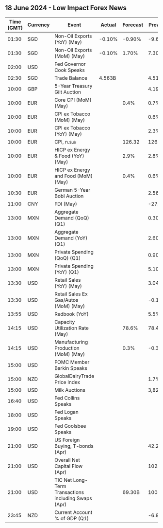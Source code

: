 ## 18 June 2024 - Low Impact Forex News

| Time (GMT) | Currency | Event | Actual | Forecast | Previous |
|------|----------|-------|--------|----------|----------|
| 01:30 | SGD | Non-Oil Exports (YoY) (May) | -0.10% | -0.90% | -9.60% |
| 01:30 | SGD | Non-Oil Exports (MoM) (May) | -0.10% | 1.70% | 7.30% |
| 02:00 | USD | Fed Governor Cook Speaks |  |  |  |
| 02:30 | SGD | Trade Balance | 4.563B |  | 4.516B |
| 10:00 | GBP | 5-Year Treasury Gilt Auction |  |  | 4.199% |
| 10:00 | EUR | Core CPI (MoM) (May) |  | 0.4% | 0.7% |
| 10:00 | EUR | CPI ex Tobacco (MoM) (May) |  |  | 0.6% |
| 10:00 | EUR | CPI ex Tobacco (YoY) (May) |  |  | 2.3% |
| 10:00 | EUR | CPI, n.s.a |  | 126.32 | 126.04 |
| 10:00 | EUR | HICP ex Energy & Food (YoY) (May) |  | 2.9% | 2.8% |
| 10:00 | EUR | HICP ex Energy and Food (MoM) (May) |  | 0.4% | 0.6% |
| 10:30 | EUR | German 5-Year Bobl Auction |  |  | 2.560% |
| 11:00 | CNY | FDI (May) |  |  | -27.90% |
| 13:00 | MXN | Aggregate Demand (QoQ) (Q1) |  |  | 0.30% |
| 13:00 | MXN | Aggregate Demand (YoY) (Q1) |  |  | 2.60% |
| 13:00 | MXN | Private Spending (QoQ) (Q1) |  |  | 0.90% |
| 13:00 | MXN | Private Spending (YoY) (Q1) |  |  | 5.10% |
| 13:30 | USD | Retail Sales (YoY) (May) |  |  | 3.04% |
| 13:30 | USD | Retail Sales Ex Gas/Autos (MoM) (May) |  |  | -0.1% |
| 13:55 | USD | Redbook (YoY) |  |  | 5.5% |
| 14:15 | USD | Capacity Utilization Rate (May) |  | 78.6% | 78.4% |
| 14:15 | USD | Manufacturing Production (MoM) (May) |  | 0.3% | -0.3% |
| 15:00 | USD | FOMC Member Barkin Speaks |  |  |  |
| 15:00 | NZD | GlobalDairyTrade Price Index |  |  | 1.7% |
| 15:00 | USD | Milk Auctions |  |  | 3,824.0 |
| 16:40 | USD | Fed Collins Speaks |  |  |  |
| 18:00 | USD | Fed Logan Speaks |  |  |  |
| 19:00 | USD | Fed Goolsbee Speaks |  |  |  |
| 21:00 | USD | US Foreign Buying, T-bonds (Apr) |  |  | 42.20B |
| 21:00 | USD | Overall Net Capital Flow (Apr) |  |  | 102.10B |
| 21:00 | USD | TIC Net Long-Term Transactions including Swaps (Apr) |  | 69.30B | 100.50B |
| 23:45 | NZD | Current Account % of GDP (Q1) |  |  | -6.90% |

